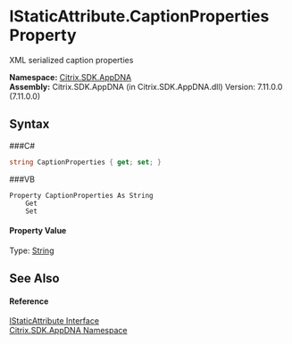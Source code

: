 # IStaticAttribute.CaptionProperties Property 
 

XML serialized caption properties

**Namespace:**&nbsp;<a href="N_Citrix_SDK_AppDNA">Citrix.SDK.AppDNA</a><br />**Assembly:**&nbsp;Citrix.SDK.AppDNA (in Citrix.SDK.AppDNA.dll) Version: 7.11.0.0 (7.11.0.0)

## Syntax

###C#
```csharp
string CaptionProperties { get; set; }
```

###VB
```vbnet
Property CaptionProperties As String
	Get
	Set
```


#### Property Value
Type: <a href="http://msdn2.microsoft.com/en-us/library/s1wwdcbf" target="_blank">String</a>

## See Also


#### Reference
<a href="T_Citrix_SDK_AppDNA_IStaticAttribute">IStaticAttribute Interface</a><br /><a href="N_Citrix_SDK_AppDNA">Citrix.SDK.AppDNA Namespace</a><br />